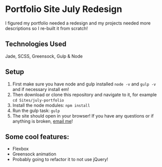 # Portfolio Site July Redesign
I figured my portfolio needed a redesign and my projects needed more descriptions so I re-built it from scratch!

## Technologies Used
Jade, SCSS, Greensock, Gulp & Node

## Setup
 1. First make sure you have node and gulp installed `node -v` and `gulp -v` and if necessary install em!
 2. Then download or clone this repository and navigate to it, for example `cd Sites/july-portfolio`
 3. Install the node modules: `npm install`
 4. Run the gulp task: `gulp`
 5. The site should open in your browser! If you have any questions or if anything is broken, [email me](mailto:hi@oskarradon.com)! 

## Some cool features:
 - Flexbox
 - Greensock animation
 - Probably going to refactor it to not use jQuery!